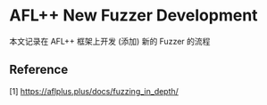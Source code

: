 # AFL++ New Fuzzer Development

本文记录在 AFL++ 框架上开发 (添加) 新的 Fuzzer 的流程























## Reference

[1] https://aflplus.plus/docs/fuzzing_in_depth/